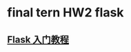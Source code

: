 # final tern HW2 flask
## [Flask 入门教程](https://github.com/helloflask/flask-tutorial/blob/master/chapters/README.md)




